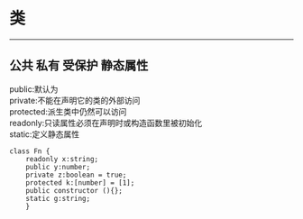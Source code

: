 # 类
---
## 公共 私有 受保护 静态属性
public:默认为    
private:不能在声明它的类的外部访问  
protected:派生类中仍然可以访问  
readonly:只读属性必须在声明时或构造函数里被初始化  
static:定义静态属性

``` 
class Fn {
    readonly x:string;
    public y:number;
    private z:boolean = true;
    protected k:[number] = [1];
    public constructor (){};
    static g:string; 
    }
```

